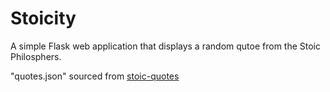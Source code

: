 # Stoicity
A simple Flask web application that displays a random qutoe from the Stoic Philosphers.

"quotes.json" sourced from [stoic-quotes](https://github.com/benhoneywill/stoic-quotes)